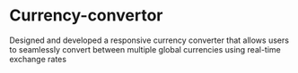 # Currency-convertor
Designed and developed a responsive currency converter that allows users to seamlessly convert between multiple global currencies using real-time exchange rates
